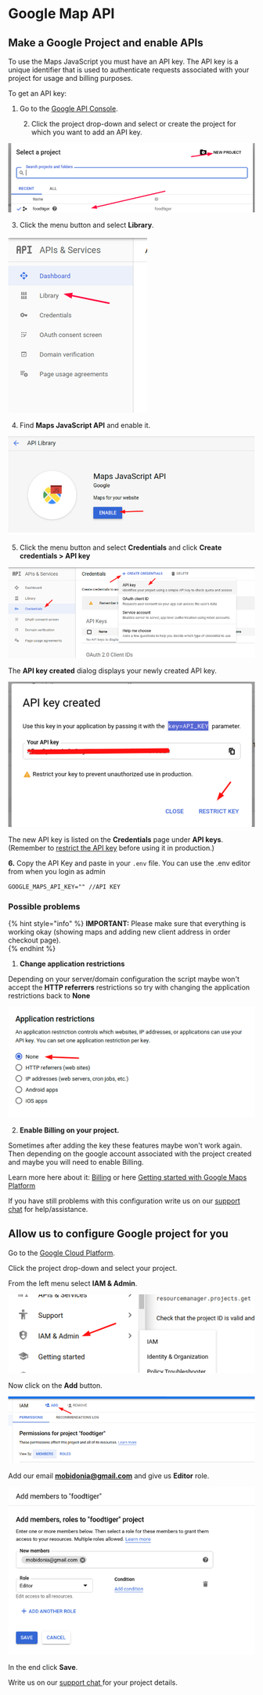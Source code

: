 # Google Map API

## Make a Google Project and enable APIs

To use the Maps JavaScript you must have an API key. The API key is a unique identifier that is used to authenticate requests associated with your project for usage and billing purposes.

To get an API key:

1. Go to the [Google API Console](https://console.developers.google.com/).

   2. Click the project drop-down and select or create the project for which you want to add an API key.

![](../.gitbook/assets/sss%20%2810%29.png)

3. Click the menu button and select **Library**.

![](../.gitbook/assets/sss%20%287%29.png)

4. Find **Maps JavaScript API** and enable it.

![](../.gitbook/assets/googlemaps.png)

5. Click the menu button and select **Credentials** and click **Create credentials &gt; API key**

![](../.gitbook/assets/credentials.png)

The **API key created** dialog displays your newly created API key.

![](../.gitbook/assets/created.png)

The new API key is listed on the **Credentials** page under **API keys**.  
\(Remember to [restrict the API key](https://developers.google.com/maps/documentation/javascript/get-api-key#restrict_key) before using it in production.\) 

**6.** Copy the API Key and paste in your `.env` file. You can use the .env editor from when you login as admin

```text
GOOGLE_MAPS_API_KEY="" //API KEY
```

### 

### Possible problems

{% hint style="info" %}
**IMPORTANT:** Please make sure that everything is working okay \(showing maps and adding new client address in order checkout page\).  
{% endhint %}

  
1. **Change application restrictions**   
  
Depending on your server/domain configuration the script maybe won't accept the **HTTP referrers** restrictions so try with changing the application restrictions back to **None** 

![](../.gitbook/assets/screenshot-1-%20%282%29.png)

2. **Enable Billing on your project.**

Sometimes after adding the key these features maybe won't work again. Then depending on the google account associated with the project created and maybe you will need to enable Billing.  


Learn more here about it: [Billing](https://console.cloud.google.com/project/_/billing/enable) or here [Getting started with Google Maps Platform](https://developers.google.com/maps/gmp-get-started)



If you have still problems with this configuration write us on our [support chat](https://help.mobidonia.com/) for help/assistance.

## Allow us to configure Google project for you

Go to the [Google Cloud Platform](https://console.cloud.google.com/).

Click the project drop-down and select your project.

From the left menu select **IAM & Admin**.

![](../.gitbook/assets/screenshot-1-.png)

Now click on the **Add** button.

![](../.gitbook/assets/screenshot-1-%20%283%29.png)

Add our email **mobidonia@gmail.com** and give us **Editor** role.

![](../.gitbook/assets/screenshot-1-%20%281%29.png)

In the end click **Save**.

Write us on our [support chat ](https://help.mobidonia.com/)for your project details.

